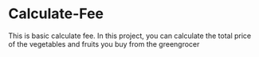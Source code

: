 # Calculate-Fee
This is basic calculate fee. In this project, you can calculate the total price of the vegetables and fruits you buy from the greengrocer
